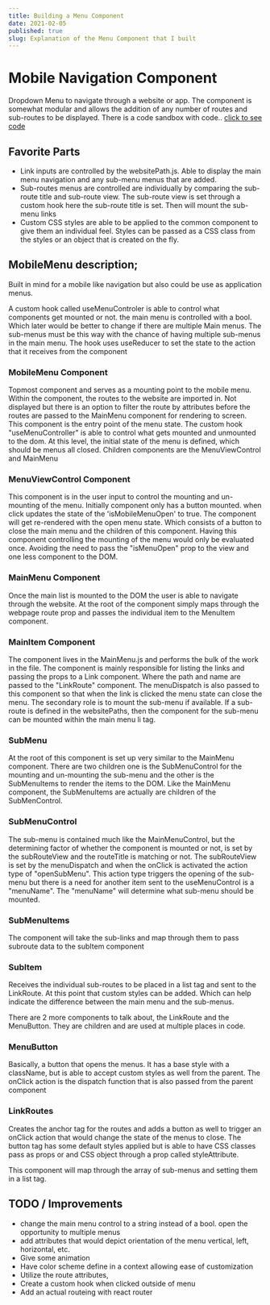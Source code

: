 ```yaml
---
title: Building a Menu Component
date: 2021-02-05
published: true
slug: Explanation of the Menu Component that I built
---
```


# Mobile Navigation Component

Dropdown Menu to navigate through a website or app. The component is somewhat modular and allows the addition of any number of routes and sub-routes to be displayed. There is a code sandbox with code.. [click to see code](<[https://codesandbox.io/s/mobile-nav-qln8p](https://codesandbox.io/s/mobile-nav-qln8p)>)

## Favorite Parts

- Link inputs are controlled by the websitePath.js. Able to display the main menu navigation and any sub-menu menus that are added.
- Sub-routes menus are controlled are individually by comparing the sub-route title and sub-route view. The sub-route view is set through a custom hook here the sub-route title is set. Then will mount the sub-menu links
- Custom CSS styles are able to be applied to the common component to give them an individual feel. Styles can be passed as a CSS class from the styles or an object that is created on the fly.

## MobileMenu description;

Built in mind for a mobile like navigation but also could be use as application menus.

A custom hook called useMenuControler is able to control what components get mounted or not. the main menu is controlled with a bool. Which later would be better to change if there are multiple Main menus. The sub-menus must be this way with the chance of having multiple sub-menus in the main menu. The hook uses useReducer to set the state to the action that it receives from the component

### MobileMenu Component

Topmost component and serves as a mounting point to the mobile menu. Within the component, the routes to the website are imported in. Not displayed but there is an option to filter the route by attributes before the routes are passed to the MainMenu component for rendering to screen. This component is the entry point of the menu state. The custom hook "useMenuController" is able to control what gets mounted and unmounted to the dom. At this level, the initial state of the menu is defined, which should be menus all closed. Children components are the MenuViewControl and MainMenu

### MenuViewControl Component

This component is in the user input to control the mounting and un-mounting of the menu. Initially component only has a button mounted. when click updates the state of the 'isMobileMenuOpen' to true. The component will get re-rendered with the open menu state. Which consists of a button to close the main menu and the children of this component. Having this component controlling the mounting of the menu would only be evaluated once. Avoiding the need to pass the "isMenuOpen" prop to the view and one less component to the DOM.

### MainMenu Component

Once the main list is mounted to the DOM the user is able to navigate through the website. At the root of the component simply maps through the webpage route prop and passes the individual item to the MenuItem component.

### MainItem Component

The component lives in the MainMenu.js and performs the bulk of the work in the file. The component is mainly responsible for listing the links and passing the props to a Link component. Where the path and name are passed to the "LinkRoute" component. The menuDispatch is also passed to this component so that when the link is clicked the menu state can close the menu. The secondary role is to mount the sub-menu if available. If a sub-route is defined in the websitePaths, then the component for the sub-menu can be mounted within the main menu li tag.

### SubMenu

At the root of this component is set up very similar to the MainMenu component. There are two children one is the SubMenuControl for the mounting and un-mounting the sub-menu and the other is the SubMenuItems to render the items to the DOM. Like the MainMenu component, the SubMenuItems are actually are children of the SubMenControl.

### SubMenuControl

The sub-menu is contained much like the MainMenuControl, but the determining factor of whether the component is mounted or not, is set by the subRouteView and the routeTitle is matching or not. The subRouteView is set by the menuDispatch and when the onClick is activated the action type of "openSubMenu". This action type triggers the opening of the sub-menu but there is a need for another item sent to the useMenuControl is a "menuName". The "menuName" will determine what sub-menu should be mounted.

### SubMenuItems

The component will take the sub-links and map through them to pass subroute data to the subItem component

### SubItem

Receives the individual sub-routes to be placed in a list tag and sent to the LinkRoute. At this point that custom styles can be added. Which can help indicate the difference between the main menu and the sub-menus.

There are 2 more components to talk about, the LinkRoute and the MenuButton. They are children and are used at multiple places in code.

### MenuButton

Basically, a button that opens the menus. It has a base style with a className, but is able to accept custom styles as well from the parent. The onClick action is the dispatch function that is also passed from the parent component

### LinkRoutes

Creates the anchor tag for the routes and adds a button as well to trigger an onClick action that would change the state of the menus to close. The button tag has some default styles applied but is able to have CSS classes pass as props or and CSS object through a prop called styleAttribute.

This component will map through the array of sub-menus and setting them in a list tag.

## TODO / Improvements

- change the main menu control to a string instead of a bool. open the opportunity to multiple menus
- add attributes that would depict orientation of the menu vertical, left, horizontal, etc.
- Give some animation
- Have color scheme define in a context allowing ease of customization
- Utilize the route attributes,
- Create a custom hook when clicked outside of menu
- Add an actual routeing with react router
